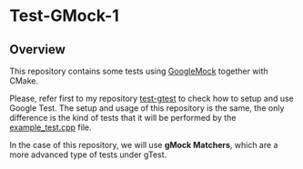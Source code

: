 # Test-GMock-1

## Overview

This repository contains some tests using [GoogleMock](https://google.github.io/googletest/gmock_cook_book.html) together with CMake.

Please, refer first to my repository [test-gtest](https://github.com/RicardoRagel/test-gtest) to check how to setup and use Google Test. The setup and usage of this repository is the same, the only difference is the kind of tests that it will be performed by the [example_test.cpp](test/example_test.cpp) file. 

In the case of this repository, we will use **gMock Matchers**, which are a more advanced type of tests under gTest.